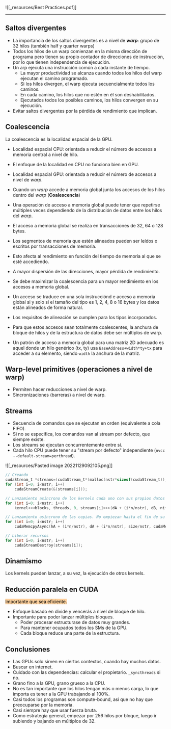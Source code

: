 ![[_resources/Best Practices.pdf]]

---

## Saltos divergentes
- La importancia de los saltos divergentes es a nivel de ***warp***: grupo de 32 hilos (también half y quarter warps)
- Todos los hilos de un warp comienzan en la misma dirección de programa pero tienen su propio contador de direcciones de instrucción, por lo que tienen independencia de ejecución.
- Un arp ejecuta una instrucción común a cada instante de tiempo.
	- La mayor productividad se alcanza cuando todos los hilos del warp ejecutan el camino programado.
	- Si los hilos divergen, el warp ejecuta secuencialmente todos los caminos.
	- En cada camino, los hilos que no estén en él son deshabilitados.
	- Ejecutados todos los posibles caminos, los hilos convergen en su ejecución.
- Evitar saltos divergentes por la pérdida de rendimiento que implican.


## Coalescencia
La coalescencia es la localidad espacial de la GPU.

- Localidad espacial CPU: orientada a reducir el número de accesos a memoria central a nivel de hilo.
- El enfoque de la localidad en CPU no funciona bien en GPU.

- Localidad espacial GPU: orientada a reducir el número de accesos a nivel de *warp*.
- Cuando un *warp* accede a memoria global junta los accesos de los hilos dentro del *warp* (**Coalescencia**)
- Una operación de acceso a memoria global puede tener que repetirse múltiples veces dependiendo de la distribución de datos entre los hilos del *warp*.

- El acceso a memoria global se realiza en transacciones de 32, 64 o 128 bytes.
- Los segmentos de memoria que estén alineados pueden ser leídos o escritos por transacciones de memoria.
- Esto afecta al rendimiento en función del tiempo de memoria al que se esté accediendo.
- A mayor dispersión de las direcciones, mayor pérdida de rendimiento.
- Se debe maximizar la coalescencia para un mayor rendimiento en los accesos a memoria global.

- Un acceso se traduce en una sola instrucciónd e acceso a memoria global si y solo si el tamaño del tipo es 1, 2, 4, 8 o 16 bytes y los datos están alineados de forma natural.
- Los requisitos de alineación se cumplen para los tipos incorporados.
- Para que estos accesos sean totalmente coalescentes, la anchura de bloque de hilos y de la estructura de datos debe ser múltiplos de warp.
- Un patrón de acceso a memoria global para una matriz 2D adecuado es aquel donde un hilo genérico (tx, ty) usa `BaseAddress+width*ty+tx` para acceder a su elemento, siendo `width` la anchura de la matriz.

## Warp-level primitives (operaciones a nivel de warp)
- Permiten hacer reducciones a nivel de warp.
- Sincronizaciones (barreras) a nivel de warp.

## Streams
- Secuencia de comandos que se ejecutan en orden (equivalente a cola FIFO).
- Si no se especifica, los comandos van al stream por defecto, que siempre existe.
- Los streams se ejecutan concurrentemente entre sí.
- Cada hilo CPU puede tener su "stream por defecto" independiente (`nvcc --default-stream=perthread`).

![[_resources/Pasted image 20221129092105.png]]

```C
// Creando
cudaStream_t *streams=(cudaStream_t*)malloc(nstr*sizeof(cudaStream_t));
for (int i=0; i<nstr; i++)
	cudaStreamCreate(&(streams[i]));

// Lanzamiento asíncrono de los kernels cada uno con sus propios datos
for (int i=0; i<nstr; i++)
	kernel<<<blocks, threads, 0, streams[i]>>>(dA + (i*n/nstr), dB, niters);

// Lanzamiento asíncrono de las copias. No empiezan hasta el fin de su kernel
for (int i=0; i<nstr; i++)
	cudaMemcpyAsync(hA + (i*n/nstr), dA + (i*n/nstr), size/nstr, cudaMemcpyDeviceToHost, streams[i]);

// Liberar recursos
for (int i=0; i<nstr; i++)
	cudaStreamDestroy(streams[i]);
```


## Dinamismo
Los kernels pueden lanzar, a su vez, la ejecución de otros kernels.

## Reducción paralela en CUDA
<mark style="background: #FFB86CA6;">Importante que sea eficiente.</mark>

- Enfoque basado en divide y vencerás a nivel de bloque de hilo.
- Importante para poder lanzar múltiples bloques.
	- Poder procesar estructurase de datos muy grandes.
	- Para mantener ocupados todos los SMs de la GPU.
	- Cada bloque reduce una parte de la estructura.

## Conclusiones
- Las GPUs solo sirven en ciertos contextos, cuando hay muchos datos.
- Buscar en internet.
- Cuidado con las dependencias: calcular el propietario. `_syncthreads` si no.
- Grano fino a la GPU, grano grueso a la CPU.
- No es tan importante que los hilos tengan más o menos carga, lo que importa es tener a la GPU trabajando al 100%.
- Casi todos los programas son compute-bound, así que no hay que preocuparse por la memoria.
- Casi siempre hay que usar fuerza bruta.
- Como estrategia general, empezar por 256 hilos por bloque, luego ir subiendo y bajando en múltiplos de 32.